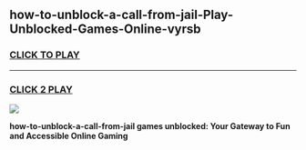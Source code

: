 
## how-to-unblock-a-call-from-jail-Play-Unblocked-Games-Online-vyrsb
<h3>
<a href="https://premium76.site?title=how-to-unblock-a-call-from-jail&ref=25A">CLICK TO PLAY</a></h3>
<hr>

<h3>
<a href="https://premium76.site?title=how-to-unblock-a-call-from-jail&ref=25A">CLICK 2 PLAY</a>
  
</h3>

<a href="https://premium76.site?title=how-to-unblock-a-call-from-jail&ref=25A"><img src="https://clearcache.store/games.png"></a>


**how-to-unblock-a-call-from-jail games unblocked: Your Gateway to Fun and Accessible Online Gaming**

